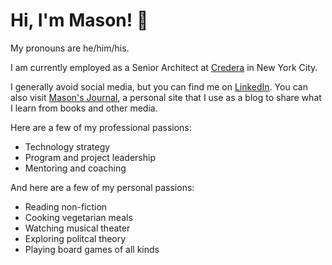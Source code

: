 # Hi, I'm Mason! 👋

My pronouns are he/him/his.

I am currently employed as a Senior Architect at [Credera](https://credera.com) in New York City.

I generally avoid social media, but you can find me on [LinkedIn](https://www.linkedin.com/in/masonheverett/). You can also visit [Mason's Journal](https://masonheverett.com), a personal site that I use as a blog to share what I learn from books and other media.

Here are a few of my professional passions:
* Technology strategy
* Program and project leadership
* Mentoring and coaching

And here are a few of my personal passions:
* Reading non-fiction
* Cooking vegetarian meals
* Watching musical theater
* Exploring politcal theory
* Playing board games of all kinds
